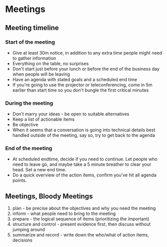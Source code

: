 # Meetings

## Meeting timeline

### Start of the meeting

* Give at least 30m notice, in addition to any extra time people might need to gather information
* Everything on the table, no surprises
* Don't start just before your lunch or before the end of the business day when people will be leaving
* Have an agenda with stated goals and a scheduled end time
* If you're going to use the projector or teleconferencing, come in 5m earlier than start time so you don't bungle the first critical minutes


### During the meeting

* Don't marry your ideas - be open to suitable alternatives
* Keep a list of actionable items
* Be objective
* When it seems that a conversation is going into technical details best handled outside of the meeting, say so, try to get back to the agenda


### End of the meeting

* At scheduled endtime, decide if you need to continue. Let people who need to leave go, and maybe take a 5 minute breather to clear your head. Set a new end time.
* Do a quick overview of the action items, confirm you've hit all agenda points.


## Meetings, Bloody Meetings

1. plan - be precise about the objectives and why you need the meeting
2. inform - what people need to bring to the meeting
3. prepare - the logical sequence of items (prioritizing the important)
4. structure and control - present evidence first, then discuss without jumping around
5. summarize and record - write down the who/what of action items, decisions


